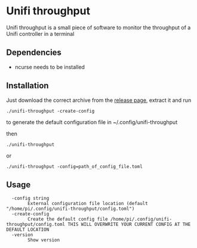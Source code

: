 # Unifi throughput

Unifi throughput is a small piece of software to monitor the throughput of a Unifi controller in a terminal


## Dependencies

- ncurse needs to be installed

## Installation

Just download the correct archive from the [release page](https://github.com/lamarios/unifi-throughput-ncurses/releases/latest), extract it and run
```
./unifi-throughput -create-config
```
to generate the default configuration file in ~/.config/unifi-throughput

then 
```
./unifi-throughput
```
or
```
./unifi-throughput -config=path_of_config_file.toml
```

## Usage

```
  -config string
    	External configuration file location (default "/home/pi/.config/unifi-throughput/config.toml")
  -create-config
    	Create the default config file /home/pi/.config/unifi-throughput/config.toml THIS WILL OVERWRITE YOUR CURRENT CONFIG AT THE DEFAULT LOCATION
  -version
    	Show version

```
